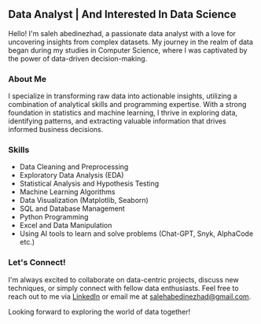 ## Data Analyst | And Interested In Data Science

Hello! I'm saleh abedinezhad, a passionate data analyst with a love for uncovering insights from complex datasets. My journey in the realm of data began during my studies in Computer Science, where I was captivated by the power of data-driven decision-making.

### About Me

I specialize in transforming raw data into actionable insights, utilizing a combination of analytical skills and programming expertise. With a strong foundation in statistics and machine learning, I thrive in exploring data, identifying patterns, and extracting valuable information that drives informed business decisions.

### Skills

- Data Cleaning and Preprocessing
- Exploratory Data Analysis (EDA)
- Statistical Analysis and Hypothesis Testing
- Machine Learning Algorithms
- Data Visualization (Matplotlib, Seaborn)
- SQL and Database Management
- Python Programming
- Excel and Data Manipulation
- Using AI tools to learn and solve problems (Chat-GPT, Snyk, AlphaCode etc.)

### Let's Connect!

I'm always excited to collaborate on data-centric projects, discuss new techniques, or simply connect with fellow data enthusiasts. Feel free to reach out to me via [LinkedIn](https://www.linkedin.com/in/imsalione/) or email me at salehabedinezhad@gmail.com.

Looking forward to exploring the world of data together!


<!---
imsalione/imsalione is a ✨ special ✨ repository because its `README.md` (this file) appears on your GitHub profile.
You can click the Preview link to take a look at your changes.
--->

